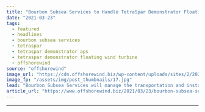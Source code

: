 ```yaml
---
title: "Bourbon Subsea Services to Handle TetraSpar Demonstrator Floating Wind Turbine"
date: "2021-03-23"
tags: 
  - featured
  - headlines
  - bourbon subsea services
  - tetraspar
  - tetraspar demonstrator aps
  - tetraspar demonstrator floating wind turbine
  - offshorewind
source: "offshorewind"
image_url: "https://cdn.offshorewind.biz/wp-content/uploads/sites/2/2021/03/23101006/TetraSpar-foundation-grenaa-port.jpg"
image_fp: "/assets/img/post_thumbnails/17.jpg"
lead: "Bourbon Subsea Services will manage the transportation and installation of the 3.6 MW TetraSpar"
article_url: "https://www.offshorewind.biz/2021/03/23/bourbon-subsea-services-to-handle-tetraspar-demonstrator-floating-wind-turbine/"
---
```


---
